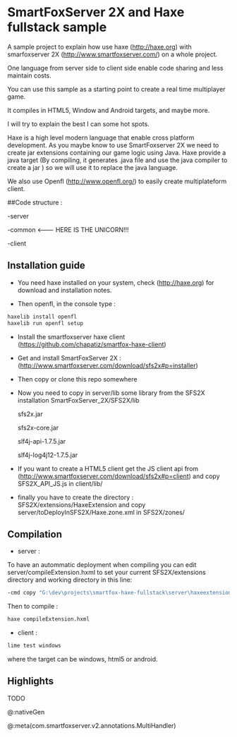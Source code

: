 # SmartFoxServer 2X and Haxe fullstack sample

A sample project to explain how use haxe (http://haxe.org) with smarfoxserver 2X (http://www.smartfoxserver.com/) on a whole project.

One language from server side to client side enable code sharing and less maintain costs.

You can use this sample as a starting point to create a real time multiplayer game.

It compiles in HTML5, Window and Android targets, and maybe more.

I will try to explain the best I can some hot spots.

Haxe is a high level modern language that enable cross platform development.
As you maybe know to use SmartFoxserver 2X we need to create jar extensions containing our game logic using Java. Haxe provide a java target (By compiling, it generates .java file and use the java compiler to create a jar ) so we will use it to replace the java language.

We also use Openfl (http://www.openfl.org/) to easily create multiplateform client.

##Code structure :

-server

-common <--- HERE IS THE UNICORN!!!

-client

## Installation guide

- You need haxe installed on your system, check (http://haxe.org) for download and installation notes.

- Then openfl, in the console type :
```sh
haxelib install openfl
haxelib run openfl setup
```

- Install the smartfoxserver haxe client (https://github.com/chapatiz/smartfox-haxe-client)

- Get and install SmartFoxServer 2X : (http://www.smartfoxserver.com/download/sfs2x#p=installer)

- Then copy or clone this repo somewhere

- Now you need to copy in server/lib some library from the SFS2X installation SmartFoxServer_2X/SFS2X/lib

 	sfs2x.jar
  
	sfs2x-core.jar
  
	slf4j-api-1.7.5.jar
  
	slf4j-log4j12-1.7.5.jar
  
- If you want to create a HTML5 client get the JS client api from (http://www.smartfoxserver.com/download/sfs2x#p=client)
and copy SFS2X_API_JS.js in client/lib/

- finally you have to create the directory : SFS2X/extensions/HaxeExtension and copy server/toDeployInSFS2X/Haxe.zone.xml in SFS2X/zones/

## Compilation

 - server :
 
 To have an autommatic deployment when compiling you can edit server/compileExtension.hxml to set your current SFS2X/extensions directory and working directory in this line:
 ```sh
 -cmd copy "G:\dev\projects\smartfox-haxe-fullstack\server\haxeextension\haxeextension-Debug.jar" "G:\dev\tools\SmartFoxServer_2X\SFS2X\extensions\HaxeExtension\"
  ```
 Then to compile :
 
 ```sh
 haxe compileExtension.hxml
 ```
 - client :
 
  ```sh
 lime test windows
 ```
 
 where the target can be windows, html5 or android.
 
## Highlights

TODO

@:nativeGen

@:meta(com.smartfoxserver.v2.annotations.MultiHandler)
